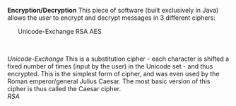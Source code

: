 **Encryption/Decryption**
This piece of software (built exclusively in Java) allows the user to encrypt and decrypt messages
in 3 different ciphers:
<ul>
    Unicode-Exchange
    RSA
    AES
</ul>
<br>

*Unicode-Exchange*
This is a substitution cipher - each character is shifted a fixed number of times (input by the user)
in the Unicode set - and thus encrypted. This is the simplest form of cipher, and was even used by 
the Roman emperor/general Julius Caesar. The most basic version of this cipher is thus called the
Caesar cipher.
<br>
*RSA*